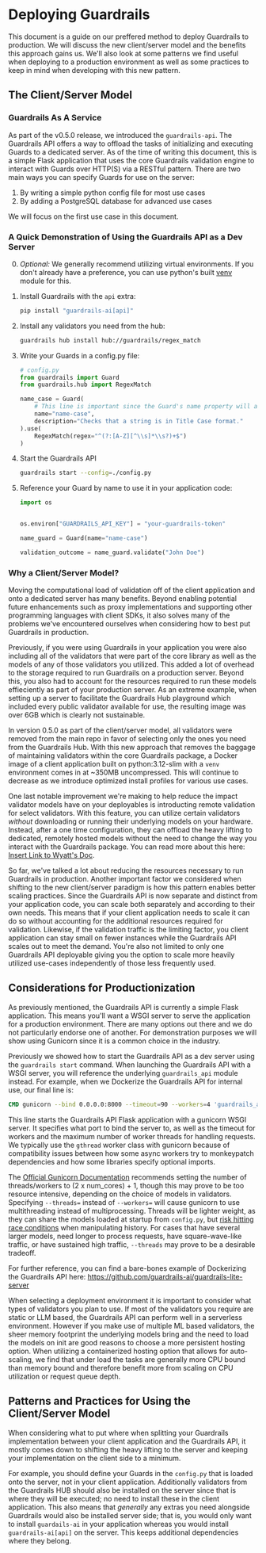 # Deploying Guardrails

This document is a guide on our preffered method to deploy Guardrails to production.  We will discuss the new client/server model and the benefits this approach gains us.  We'll also look at some patterns we find useful when deploying to a production environment as well as some practices to keep in mind when developing with this new pattern.

## The Client/Server Model

### Guardrails As A Service
As part of the v0.5.0 release, we introduced the `guardrails-api`.  The Guardrails API offers a way to offload the tasks of initializing and executing Guards to a dedicated server.  As of the time of writing this document, this is a simple Flask application that uses the core Guardrails validation engine to interact with Guards over HTTP(S) via a RESTful pattern.  There are two main ways you can specify Guards for use on the server:
1. By writing a simple python config file for most use cases
2. By adding a PostgreSQL database for advanced use cases

We will focus on the first use case in this document.

### A Quick Demonstration of Using the Guardrails API as a Dev Server
0. *Optional:* We generally recommend utilizing virtual environments.  If you don't already have a preference, you can use python's built [venv](https://docs.python.org/3/library/venv.html) module for this.
1. Install Guardrails with the `api` extra:
    ```sh
    pip install "guardrails-ai[api]"
    ```

2. Install any validators you need from the hub:
    ```sh
    guardrails hub install hub://guardrails/regex_match
    ```

3. Write your Guards in a config.py file:
    ```py
    # config.py
    from guardrails import Guard
    from guardrails.hub import RegexMatch

    name_case = Guard(
        # This line is important since the Guard's name property will act as the primary key for lookup.
        name="name-case",
        description="Checks that a string is in Title Case format."
    ).use(
        RegexMatch(regex="^(?:[A-Z][^\\s]*\\s?)+$")
    )
    ```

4. Start the Guardrails API
    ```sh
    guardrails start --config=./config.py
    ```

5. Reference your Guard by name to use it in your application code:
    ```py
    import os


    os.environ["GUARDRAILS_API_KEY"] = "your-guardrails-token"

    name_guard = Guard(name="name-case")

    validation_outcome = name_guard.validate("John Doe")
    ```

### Why a Client/Server Model?
Moving the computational load of validation off of the client application and onto a dedicated server has many benefits.  Beyond enabling potential future enhancements such as proxy implementations and supporting other programming languages with client SDKs, it also solves many of the problems we've encountered ourselves when considering how to best put Guardrails in production.

Previously, if you were using Guardrails in your application you were also including all of the validators that were part of the core library as well as the models of any of those validators you utilized.  This added a lot of overhead to the storage required to run Guardrails on a production server.  Beyond this, you also had to account for the resources required to run these models effieciently as part of your production server.  As an extreme example, when setting up a server to facilitate the Guardrails Hub playground which included every public validator available for use, the resulting image was over 6GB which is clearly not sustainable.

In version 0.5.0 as part of the client/server model, all validators were removed from the main repo in favor of selecting only the ones you need from the Guardrails Hub.  With this new approach that removes the baggage of maintaining validators within the core Guardrails package, a Docker image of a client application built on python:3.12-slim with a `venv` environment comes in at ~350MB uncompressed.  This will continue to decrease as we introduce optimized install profiles for various use cases.

One last notable improvement we're making to help reduce the impact validator models have on your deployables is introducting remote validation for select validators.  With this feature, you can utilize certain validators _without_ downloading or running their underlying models on your hardware.  Instead, after a one time configuration, they can offload the heavy lifting to dedicated, remotely hosted models without the need to change the way you interact with the Guardrails package.  You can read more about this here: [Insert Link to Wyatt's Doc]().

So far, we've talked a lot about reducing the resources necessary to run Guardrails in production.  Another important factor we considered when shifting to the new client/server paradigm is how this pattern enables better scaling practices.  Since the Guardrails API is now separate and distinct from your application code, you can scale both separately and according to their own needs.  This means that if your client application needs to scale it can do so without accounting for the additional resources required for validation.  Likewise, if the validation traffic is the limiting factor, you client application can stay small on fewer instances while the Guardrails API scales out to meet the demand.  You're also not limited to only one Guardrails API deployable giving you the option to scale more heavily utilized use-cases independently of those less frequently used.


## Considerations for Productionization
As previously mentioned, the Guardrails API is currently a simple Flask application.  This means you'll want a WSGI server to serve the application for a production environment.  There are many options out there and we do not particularly endorse one of another.  For demonstration purposes we will show using Gunicorn since it is a common choice in the industry.

Previously we showed how to start the Guardrails API as a dev server using the `guardrails start` command.  When launching the Guardrails API with a WSGI server, you will reference the underlying `guardrails_api` module instead.  For example, when we Dockerize the Guardrails API for internal use, our final line is:
```Dockerfile
CMD gunicorn --bind 0.0.0.0:8000 --timeout=90 --workers=4 'guardrails_api.app:create_app(None, "config.py")'
```

This line starts the Guardrails API Flask application with a gunicorn WSGI server.  It specifies what port to bind the server to, as well as the timeout for workers and the maximum number of worker threads for handling requests.  We typically use the `gthread` worker class with gunicorn because of compatibility issues between how some async workers try to monkeypatch dependencies and how some libraries specify optional imports.

The [Official Gunicorn Documentation](https://docs.gunicorn.org/en/latest/design.html#how-many-workers) recommends setting the number of threads/workers to (2 x num_cores) + 1, though this may prove to be too resource intensive, depending on the choice of models in validators.  Specifying `--threads=` instead of `--workers=` will cause gunicorn to use multithreading instead of multiprocessing.  Threads will be lighter weight, as they can share the models loaded at startup from `config.py`, but [risk hitting race conditions](https://github.com/guardrails-ai/guardrails/discussions/899) when manipulating history.  For cases that have several larger models, need longer to process requests, have square-wave-like traffic, or have sustained high traffic, `--threads` may prove to be a desirable tradeoff.     

For further reference, you can find a bare-bones example of Dockerizing the Guardrails API here: https://github.com/guardrails-ai/guardrails-lite-server


When selecting a deployment environment it is important to consider what types of validators you plan to use.  If most of the validators you require are static or LLM based, the Guardrails API can perform well in a serverless environment.  However if you make use of multiple ML based validators, the sheer memory footprint the underlying models bring and the need to load the models on init are good reasons to choose a more persistent hosting option.  When utilizing a containerized hosting option that allows for auto-scaling, we find that under load the tasks are generally more CPU bound than memory bound and therefore benefit more from scaling on CPU utilization or request queue depth.

## Patterns and Practices for Using the Client/Server Model
When considering what to put where when splitting your Guardrails implementation between your client application and the Guardrails API, it mostly comes down to shifting the heavy lifting to the server and keeping your implementation on the client side to a minimum.

For example, you should define your Guards in the `config.py` that is loaded onto the server, not in your client application.  Additionally validators from the Guardrails HUB should also be installed on the server since that is where they will be executed; no need to install these in the client application.  This also means that _generally_ any extras you need alongside Guardrails would also be installed server side; that is, you would only want to install `guardails-ai` in your application whereas you would install `guardrails-ai[api]` on the server.  This keeps additional dependencies where they belong.